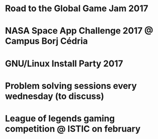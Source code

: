# Road to the Global Game Jam 2017
# NASA Space App Challenge 2017 @ Campus Borj Cédria
# GNU/Linux Install Party 2017
# Problem solving sessions every wednesday (to discuss) 
# League of legends gaming competition @ ISTIC on february  
